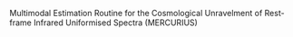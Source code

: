 Multimodal Estimation Routine for the Cosmological Unravelment of Rest-frame Infrared Uniformised Spectra (MERCURIUS)